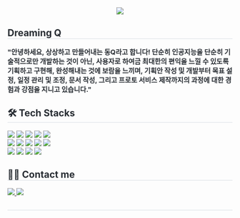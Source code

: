 <div align= "center">
    <img src="https://capsule-render.vercel.app/api?type=waving&color=gradient&height=180&text=Dream,%20Plan,%20Do,%20Review&animation=&fontColor=ffffff&fontSize=70" />
    </div>
    <div style="text-align: left;"> 
    <h2 style="border-bottom: 1px solid #d8dee4; color: #282d33;"> Dreaming Q </h2>  
    <div style="font-weight: 700; font-size: 15px; text-align: left; color: #282d33;"> "안녕하세요, 상상하고 만들어내는 동Q라고 합니다!</li> 단순히 인공지능을 단순히 기술적으로만 개발하는 것이 아닌,</li> 사용자로 하여금 최대한의 편익을 느낄 수 있도록 기획하고 구현해, 완성해내는 것에 보람을 느끼며,</li> 기획안 작성 및 개발부터 목표 설정, 일정 관리 및 조정, 문서 작성, 그리고 프로토 서비스 제작까지의</li> 과정에 대한 경험과 강점을 지니고 있습니다." </div> 
    </div>
    <div style="text-align: left;">
    <h2 style="border-bottom: 1px solid #d8dee4; color: #282d33;"> 🛠️ Tech Stacks </h2> 
    <div style="margin: ; text-align: left;" "text-align: left;"> 
          <img src="https://img.shields.io/badge/Docker-2496ED?style=flat&logo=Docker&logoColor=white">
          <img src="https://img.shields.io/badge/Git-F05032?style=flat&logo=Git&logoColor=white">
          <img src="https://img.shields.io/badge/Github-181717?style=flat&logo=Github&logoColor=white">
          <img src="https://img.shields.io/badge/Keras-D00000?style=flat&logo=Keras&logoColor=white">
          <img src="https://img.shields.io/badge/Linux-FCC624?style=flat&logo=Linux&logoColor=white">
          <br/><img src="https://img.shields.io/badge/MariaDB-003545?style=flat&logo=MariaDB&logoColor=white">
          <img src="https://img.shields.io/badge/MongoDB-47A248?style=flat&logo=MongoDB&logoColor=white">
          <img src="https://img.shields.io/badge/MySQL-4479A1?style=flat&logo=MySQL&logoColor=white">
          <img src="https://img.shields.io/badge/Notion-000000?style=flat&logo=Notion&logoColor=white">
          <img src="https://img.shields.io/badge/Python-3776AB?style=flat&logo=Python&logoColor=white">
          <br/><img src="https://img.shields.io/badge/PyTorch-EE4C2C?style=flat&logo=PyTorch&logoColor=white">
          <img src="https://img.shields.io/badge/Selenium-43B02A?style=flat&logo=Selenium&logoColor=white">
          <img src="https://img.shields.io/badge/Slack-4A154B?style=flat&logo=Slack&logoColor=white">
          <img src="https://img.shields.io/badge/Tensorflow-FF6F00?style=flat&logo=Tensorflow&logoColor=white">
          </div>
    </div>
    <div style="text-align: left;">
    <h2 style="border-bottom: 1px solid #d8dee4; color: #282d33;"> 🧑‍💻 Contact me </h2> 
    <div style="text-align: left;"> <a href=https://www.notion.so/qscar/5c44547c158443f7bca13befb38ce31a?pvs=4/> <img src="https://img.shields.io/badge/Notion-000000?style=flat&logo=Notion&logoColor=white&link=https://qscar.notion.site/Q-d6514526a833470ebc2dc9603439ef22"> </a>
         <a href=https://brunch.co.kr/> <img src="https://img.shields.io/badge/Tistory-000000?style=flat&logo=Tistory&logoColor=white&link=https://thebeworld.tistory.com/"> </a>
          </div>
     <h2 style="border-bottom: 1px solid #d8dee4; color: #282d33;"> </h2> 
    
    
